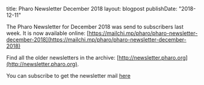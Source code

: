 title:  Pharo Newsletter December 2018
layout: blogpost
publishDate: "2018-12-11"

The Pharo Newsletter for December 2018 was send to subscribers last week. It is now  available online:  [https://mailchi.mp/pharo/pharo-newsletter-december-2018](https://mailchi.mp/pharo/pharo-newsletter-december-2018)

Find all the older newsletters in the archive: [http://newsletter.pharo.org](http://newsletter.pharo.org).

You can subscribe to get the newsletter mail [here](https://us11.list-manage.com/subscribe?u=6f667565c2569234585a7be77&id=048680a940)